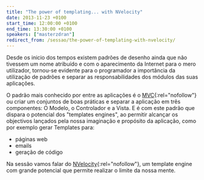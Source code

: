```yaml
---
title: "The power of templating... with NVelocity"
date: 2013-11-23 +0100
start_time: 12:00:00 +0100
end_time: 13:30:00 +0100
speakers: ["masterzdran"]
redirect_from: /sessao/the-power-of-templating-with-nvelocity/
---
```

Desde os inicio dos tempos existem padrões de desenho ainda que não tivessem um nome atribuído e com o aparecimento da Internet para o mero utilizador, tornou-se evidente para o programador a importância da utilização de padrões e separar as responsabilidades dos módulos das suas aplicações.

O padrão mais conhecido por entre as aplicações é o [MVC][1]{:rel="nofollow"} ou criar um conjuntos de boas práticas e separar a aplicação em três componentes: O Modelo, o Controlador e a Vista. E é com este padrão que dispara o potencial dos "templates engines", ao permitir alcançar os objectivos lançados pela nossa imaginação e propósito da aplicação, como por exemplo gerar Templates para:

- páginas web
- emails
- geração de código

Na sessão vamos falar do [NVelocity][2]{:rel="nofollow"}, um template engine com grande potencial que permite realizar o limite da nossa mente.

[1]: http://en.wikipedia.org/wiki/Model-view-controller
[2]: http://docs.castleproject.org/Default.aspx?Page=NVelocity&NS=MonoRail&AspxAutoDetectCookieSupport=1


